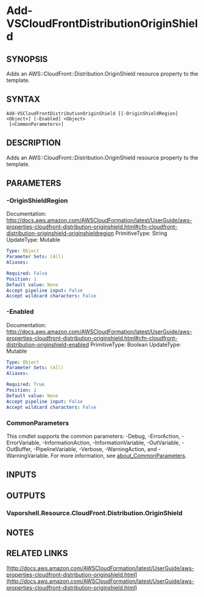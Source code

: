 # Add-VSCloudFrontDistributionOriginShield

## SYNOPSIS
Adds an AWS::CloudFront::Distribution.OriginShield resource property to the template.

## SYNTAX

```
Add-VSCloudFrontDistributionOriginShield [[-OriginShieldRegion] <Object>] [-Enabled] <Object>
 [<CommonParameters>]
```

## DESCRIPTION
Adds an AWS::CloudFront::Distribution.OriginShield resource property to the template.

## PARAMETERS

### -OriginShieldRegion
Documentation: http://docs.aws.amazon.com/AWSCloudFormation/latest/UserGuide/aws-properties-cloudfront-distribution-originshield.html#cfn-cloudfront-distribution-originshield-originshieldregion
PrimitiveType: String
UpdateType: Mutable

```yaml
Type: Object
Parameter Sets: (All)
Aliases:

Required: False
Position: 1
Default value: None
Accept pipeline input: False
Accept wildcard characters: False
```

### -Enabled
Documentation: http://docs.aws.amazon.com/AWSCloudFormation/latest/UserGuide/aws-properties-cloudfront-distribution-originshield.html#cfn-cloudfront-distribution-originshield-enabled
PrimitiveType: Boolean
UpdateType: Mutable

```yaml
Type: Object
Parameter Sets: (All)
Aliases:

Required: True
Position: 2
Default value: None
Accept pipeline input: False
Accept wildcard characters: False
```

### CommonParameters
This cmdlet supports the common parameters: -Debug, -ErrorAction, -ErrorVariable, -InformationAction, -InformationVariable, -OutVariable, -OutBuffer, -PipelineVariable, -Verbose, -WarningAction, and -WarningVariable. For more information, see [about_CommonParameters](http://go.microsoft.com/fwlink/?LinkID=113216).

## INPUTS

## OUTPUTS

### Vaporshell.Resource.CloudFront.Distribution.OriginShield
## NOTES

## RELATED LINKS

[http://docs.aws.amazon.com/AWSCloudFormation/latest/UserGuide/aws-properties-cloudfront-distribution-originshield.html](http://docs.aws.amazon.com/AWSCloudFormation/latest/UserGuide/aws-properties-cloudfront-distribution-originshield.html)

